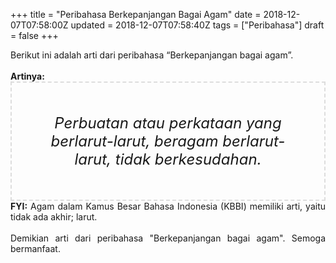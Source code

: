 +++
title = "Peribahasa Berkepanjangan Bagai Agam"
date = 2018-12-07T07:58:00Z
updated = 2018-12-07T07:58:40Z
tags = ["Peribahasa"]
draft = false
+++

<div dir="ltr" style="text-align: left;" trbidi="on"><div style="text-align: justify;">Berikut ini adalah arti dari peribahasa “Berkepanjangan bagai agam”.</div><br /><div style="text-align: justify;"><b>Artinya:</b></div><div style="border: 2px dashed #ddd; font-size: 24px; height: auto; margin: 0 auto; padding: 50px; text-align: center; width: auto;"><i>Perbuatan atau perkataan yang berlarut-larut, beragam berlarut-larut, tidak berkesudahan.</i></div><div style="text-align: justify;"><b>FYI:</b> Agam dalam Kamus Besar Bahasa Indonesia (KBBI) memiliki arti, yaitu tidak ada akhir; larut.<br /><br /></div><div style="text-align: justify;">Demikian arti dari peribahasa "Berkepanjangan bagai agam". Semoga bermanfaat. </div></div>
